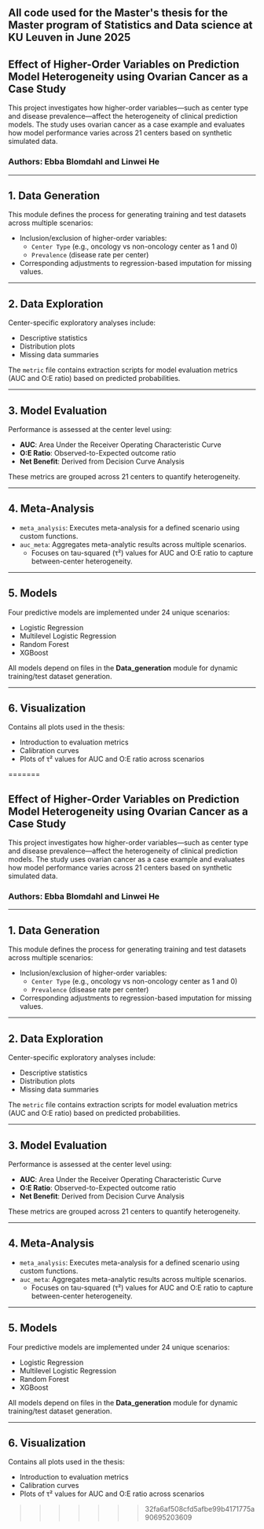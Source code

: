 ## All code used for the Master's thesis for the Master program of Statistics and Data science at KU Leuven in June 2025

## Effect of Higher-Order Variables on Prediction Model Heterogeneity using Ovarian Cancer as a Case Study

This project investigates how higher-order variables—such as center type and disease prevalence—affect the heterogeneity of clinical prediction models. The study uses ovarian cancer as a case example and evaluates how model performance varies across 21 centers based on synthetic simulated data.

### Authors: Ebba Blomdahl and Linwei He

---

## 1. Data Generation

This module defines the process for generating training and test datasets across multiple scenarios:

- Inclusion/exclusion of higher-order variables:
  - `Center Type` (e.g., oncology vs non-oncology center as 1 and 0)
  - `Prevalence` (disease rate per center)
- Corresponding adjustments to regression-based imputation for missing values.

---

## 2. Data Exploration

Center-specific exploratory analyses include:

- Descriptive statistics
- Distribution plots
- Missing data summaries

The `metric` file contains extraction scripts for model evaluation metrics (AUC and O:E ratio) based on predicted probabilities.

---

## 3. Model Evaluation

Performance is assessed at the center level using:

- **AUC**: Area Under the Receiver Operating Characteristic Curve  
- **O:E Ratio**: Observed-to-Expected outcome ratio  
- **Net Benefit**: Derived from Decision Curve Analysis  

These metrics are grouped across 21 centers to quantify heterogeneity.

---

## 4. Meta-Analysis

- `meta_analysis`: Executes meta-analysis for a defined scenario using custom functions.  
- `auc_meta`: Aggregates meta-analytic results across multiple scenarios.  
  - Focuses on tau-squared (τ²) values for AUC and O:E ratio to capture between-center heterogeneity.

---

## 5. Models

Four predictive models are implemented under 24 unique scenarios:

- Logistic Regression  
- Multilevel Logistic Regression  
- Random Forest  
- XGBoost  

All models depend on files in the **Data_generation** module for dynamic training/test dataset generation.

---

## 6. Visualization

Contains all plots used in the thesis:

- Introduction to evaluation metrics  
- Calibration curves  
- Plots of τ² values for AUC and O:E ratio across scenarios  


=======
## Effect of Higher-Order Variables on Prediction Model Heterogeneity using Ovarian Cancer as a Case Study

This project investigates how higher-order variables—such as center type and disease prevalence—affect the heterogeneity of clinical prediction models. The study uses ovarian cancer as a case example and evaluates how model performance varies across 21 centers based on synthetic simulated data.

### Authors: Ebba Blomdahl and Linwei He

---

## 1. Data Generation

This module defines the process for generating training and test datasets across multiple scenarios:

- Inclusion/exclusion of higher-order variables:
  - `Center Type` (e.g., oncology vs non-oncology center as 1 and 0)
  - `Prevalence` (disease rate per center)
- Corresponding adjustments to regression-based imputation for missing values.

---

## 2. Data Exploration

Center-specific exploratory analyses include:

- Descriptive statistics
- Distribution plots
- Missing data summaries

The `metric` file contains extraction scripts for model evaluation metrics (AUC and O:E ratio) based on predicted probabilities.

---

## 3. Model Evaluation

Performance is assessed at the center level using:

- **AUC**: Area Under the Receiver Operating Characteristic Curve  
- **O:E Ratio**: Observed-to-Expected outcome ratio  
- **Net Benefit**: Derived from Decision Curve Analysis  

These metrics are grouped across 21 centers to quantify heterogeneity.

---

## 4. Meta-Analysis

- `meta_analysis`: Executes meta-analysis for a defined scenario using custom functions.  
- `auc_meta`: Aggregates meta-analytic results across multiple scenarios.  
  - Focuses on tau-squared (τ²) values for AUC and O:E ratio to capture between-center heterogeneity.

---

## 5. Models

Four predictive models are implemented under 24 unique scenarios:

- Logistic Regression  
- Multilevel Logistic Regression  
- Random Forest  
- XGBoost  

All models depend on files in the **Data_generation** module for dynamic training/test dataset generation.

---

## 6. Visualization

Contains all plots used in the thesis:

- Introduction to evaluation metrics  
- Calibration curves  
- Plots of τ² values for AUC and O:E ratio across scenarios  





>>>>>>> 32fa6af508cfd5afbe99b4171775a90695203609